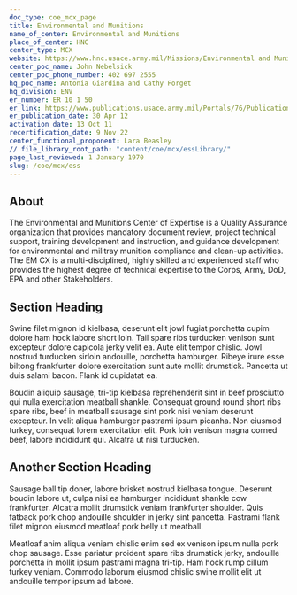 ```yaml
---
doc_type: coe_mcx_page 
title: Environmental and Munitions 
name_of_center: Environmental and Munitions 
place_of_center: HNC 
center_type: MCX
website: https://www.hnc.usace.army.mil/Missions/Environmental and Munitions/
center_poc_name: John Nebelsick
center_poc_phone_number: 402 697 2555
hq_poc_name: Antonia Giardina and Cathy Forget
hq_division: ENV
er_number: ER 10 1 50
er_link: https://www.publications.usace.army.mil/Portals/76/Publications/EngineerRegulations/ER_10 1 50.pdf?ver=pR9lTjGLJ tqHDyrUBtrGw%3d%3d
er_publication_date: 30 Apr 12
activation_date: 13 Oct 11
recertification_date: 9 Nov 22
center_functional_proponent: Lara Beasley
// file_library_root_path: "content/coe/mcx/essLibrary/" 
page_last_reviewed: 1 January 1970 
slug: /coe/mcx/ess
---
```


## About 

The Environmental and Munitions Center of Expertise is a Quality Assurance organization that provides mandatory document review, project technical support, training development and instruction, and guidance development for environmental and militray munition compliance and clean-up activities. The EM CX is a multi-disciplined, highly skilled and experienced staff who provides the highest degree of technical expertise to the Corps, Army, DoD, EPA and other Stakeholders. 

 ## Section Heading 

 Swine filet mignon id kielbasa, deserunt elit jowl fugiat porchetta cupim dolore ham hock labore short loin. Tail spare ribs turducken venison sunt excepteur dolore capicola jerky velit ea. Aute elit tempor chislic. Jowl nostrud turducken sirloin andouille, porchetta hamburger. Ribeye irure esse biltong frankfurter dolore exercitation sunt aute mollit drumstick. Pancetta ut duis salami bacon. Flank id cupidatat ea. 

 Boudin aliquip sausage, tri-tip kielbasa reprehenderit sint in beef prosciutto qui nulla exercitation meatball shankle. Consequat ground round short ribs spare ribs, beef in meatball sausage sint pork nisi veniam deserunt excepteur. In velit aliqua hamburger pastrami ipsum picanha. Non eiusmod turkey, consequat lorem exercitation elit. Pork loin venison magna corned beef, labore incididunt qui. Alcatra ut nisi turducken. 

 ## Another Section Heading 

 Sausage ball tip doner, labore brisket nostrud kielbasa tongue. Deserunt boudin labore ut, culpa nisi ea hamburger incididunt shankle cow frankfurter. Alcatra mollit drumstick veniam frankfurter shoulder. Quis fatback pork chop andouille shoulder in jerky sint pancetta. Pastrami flank filet mignon eiusmod meatloaf pork belly ut meatball. 

 Meatloaf anim aliqua veniam chislic enim sed ex venison ipsum nulla pork chop sausage. Esse pariatur proident spare ribs drumstick jerky, andouille porchetta in mollit ipsum pastrami magna tri-tip. Ham hock rump cillum turkey veniam. Commodo laborum eiusmod chislic swine mollit elit ut andouille tempor ipsum ad labore. 

